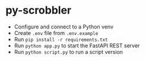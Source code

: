 # py-scrobbler

- Configure and connect to a Python venv
- Create `.env` file from `.env.example`
- Run `pip install -r requirements.txt`
- Run `python app.py` to start the FastAPI REST server
- Run `python script.py` to run a script version